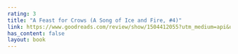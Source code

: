 ```yaml
---
rating: 3
title: "A Feast for Crows (A Song of Ice and Fire, #4)"
link: https://www.goodreads.com/review/show/1504412055?utm_medium=api&utm_source=rss
has_content: false
layout: book
---
```

